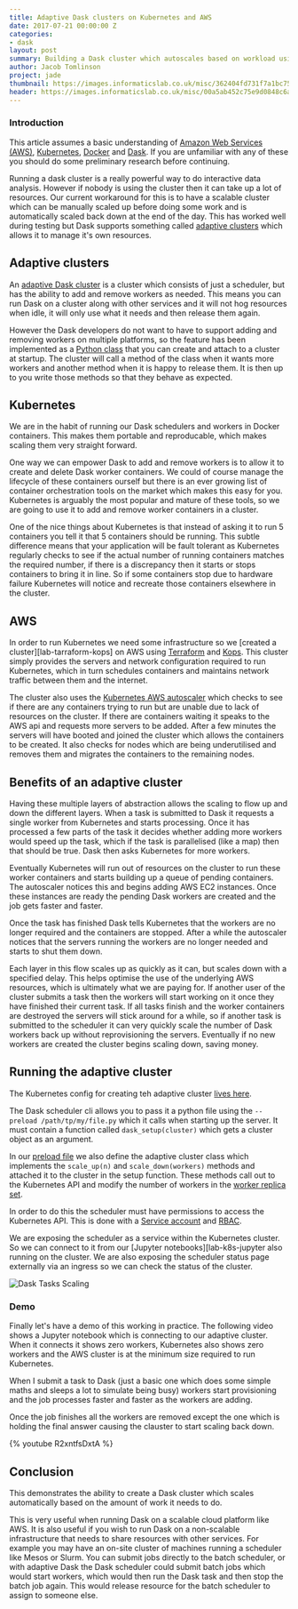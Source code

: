 ```yaml
---
title: Adaptive Dask clusters on Kubernetes and AWS
date: 2017-07-21 00:00:00 Z
categories:
- dask
layout: post
summary: Building a Dask cluster which autoscales based on workload using Kubernetes and AWS.
author: Jacob Tomlinson
project: jade
thumbnail: https://images.informaticslab.co.uk/misc/362404fd731f7a1bc750864c7289f9c2.png
header: https://images.informaticslab.co.uk/misc/00a5ab452c75e9d0848c6a38f4f6ac90.png
---
```


### Introduction

This article assumes a basic understanding of [Amazon Web Services (AWS)][aws], [Kubernetes][kubernetes], [Docker][docker] and [Dask][dask]. If you are unfamiliar with any of these you should do some preliminary research before continuing.

Running a dask cluster is a really powerful way to do interactive data analysis. However if nobody is using the cluster then it can take up a lot of resources. Our current workaround for this is to have a scalable cluster which can be manually scaled up before doing some work and is automatically scaled back down at the end of the day. This has worked well during testing but Dask supports something called [adaptive clusters][dask-adaptive] which allows it to manage it's own resources.

## Adaptive clusters

An [adaptive Dask cluster][dask-adaptive] is a cluster which consists of just a scheduler, but has the ability to add and remove workers as needed. This means you can run Dask on a cluster along with other services and it will not hog resources when idle, it will only use what it needs and then release them again.

However the Dask developers do not want to have to support adding and removing workers on multiple platforms, so the feature has been implemented as a [Python class][dask-adaptive-class] that you can create and attach to a cluster at startup. The cluster will call a method of the class when it wants more workers and another method when it is happy to release them. It is then up to you write those methods so that they behave as expected.

## Kubernetes

We are in the habit of running our Dask schedulers and workers in Docker containers. This makes them portable and reproducable, which makes scaling them very straight forward.

One way we can empower Dask to add and remove workers is to allow it to create and delete Dask worker containers. We could of course manage the lifecycle of these containers ourself but there is an ever growing list of container orchestration tools on the market which makes this easy for you. Kubernetes is arguably the most popular and mature of these tools, so we are going to use it to add and remove worker containers in a cluster.

One of the nice things about Kubernetes is that instead of asking it to run 5 containers you tell it that 5 containers should be running. This subtle difference means that your application will be fault tolerant as Kubernetes regularly checks to see if the actual number of running containers matches the required number, if there is a discrepancy then it starts or stops containers to bring it in line. So if some containers stop due to hardware failure Kubernetes will notice and recreate those containers elsewhere in the cluster.

## AWS

In order to run Kubernetes we need some infrastructure so we [created a cluster][lab-tarraform-kops] on AWS using [Terraform][terraform] and [Kops][kops]. This cluster simply provides the servers and network configuration required to run Kubernetes, which in turn schedules containers and maintains network traffic between them and the internet.

The cluster also uses the [Kubernetes AWS autoscaler][kubernetes-autoscaler] which checks to see if there are any containers trying to run but are unable due to lack of resources on the cluster. If there are containers waiting it speaks to the AWS api and requests more servers to be added. After a few minutes the servers will have booted and joined the cluster which allows the containers to be created. It also checks for nodes which are being underutilised and removes them and migrates the containers to the remaining nodes.

## Benefits of an adaptive cluster

Having these multiple layers of abstraction allows the scaling to flow up and down the different layers. When a task is submitted to Dask it requests a single worker from Kubernetes and starts processing. Once it has processed a few parts of the task it decides whether adding more workers would speed up the task, which if the task is parallelised (like a map) then that should be true. Dask then asks Kubernetes for more workers.

Eventually Kubernetes will run out of resources on the cluster to run these worker containers and starts building up a queue of pending containers. The autoscaler notices this and begins adding AWS EC2 instances. Once these instances are ready the pending Dask workers are created and the job gets faster and faster.

Once the task has finished Dask tells Kubernetes that the workers are no longer required and the containers are stopped. After a while the autoscaler notices that the servers running the workers are no longer needed and starts to shut them down.

Each layer in this flow scales up as quickly as it can, but scales down with a specified delay. This helps optimise the use of the underlying AWS resources, which is ultimately what we are paying for. If another user of the cluster submits a task then the workers will start working on it once they have finished their current task. If all tasks finish and the worker containers are destroyed the servers will stick around for a while, so if another task is submitted to the scheduler it can very quickly scale the number of Dask workers back up without reprovisioning the servers. Eventually if no new workers are created the cluster begins scaling down, saving money.

## Running the adaptive cluster

The Kubernetes config for creating teh adaptive cluster [lives here][lab-dask-k8s].

The Dask scheduler cli allows you to pass it a python file using the `--preload /path/tp/my/file.py` which it calls when starting up the server. It must contain a function called `dask_setup(cluster)` which gets a cluster object as an argument.

In our [preload file][lab-dask-adaptive-preload] we also define the adaptive cluster class which implements the `scale_up(n)` and `scale_down(workers)` methods and attached it to the cluster in the setup function. These methods call out to the Kubernetes API and modify the number of workers in the [worker replica set][lab-dask-k8s-workers].

In order to do this the scheduler must have permissions to access the Kubernetes API. This is done with a [Service account][lab-dask-k8s-svcacc] and [RBAC][kubernetes-rbac].

We are exposing the scheduler as a service within the Kubernetes cluster. So we can connect to it from our [Jupyter notebooks][lab-k8s-jupyter also running on the cluster. We are also exposing the scheduler status page externally via an ingress so we can check the status of the cluster.

![Dask Tasks Scaling](https://images.informaticslab.co.uk/misc/00a5ab452c75e9d0848c6a38f4f6ac90.png)

### Demo

Finally let's have a demo of this working in practice. The following video shows a Jupyter notebook which is connecting to our adaptive cluster. When it connects it shows zero workers, Kubernetes also shows zero workers and the AWS cluster is at the minimum size required to run Kubernetes.

When I submit a task to Dask (just a basic one which does some simple maths and sleeps a lot to simulate being busy) workers start provisioning and the job processes faster and faster as the workers are adding.

Once the job finishes all the workers are removed except the one which is holding the final answer causing the clauster to start scaling back down.

{% youtube R2xntfsDxtA %}

## Conclusion

This demonstrates the ability to create a Dask cluster which scales automatically based on the amount of work it needs to do. 

This is very useful when running Dask on a scalable cloud platform like AWS. It is also useful if you wish to run Dask on a non-scalable infrastructure that needs to share resources with other services. For example you may have an on-site cluster of machines running a scheduler like Mesos or Slurm. You can submit jobs directly to the batch scheduler, or with adaptive Dask the Dask scheduler could submit batch jobs which would start workers, which would then run the Dask task and then stop the batch job again. This would release resource for the batch scheduler to assign to someone else.

[aws]: https://aws.amazon.com
[dask]: https://dask.pydata.org/en/latest/
[dask-adaptive]: http://distributed.readthedocs.io/en/latest/adaptive.html
[dask-adaptive-class]: http://distributed.readthedocs.io/en/latest/adaptive.html#adaptive-class-interface
[docker]: https://www.docker.com/
[kops]: https://github.com/kubernetes/kops
[kubernetes]: https://kubernetes.io/
[kubernetes-autoscaler]: https://github.com/kubernetes/autoscaler/tree/master/cluster-autoscaler
[kubernetes-rbac]: https://kubernetes.io/docs/admin/authorization/rbac/
[lab-dask-adaptive-preload]: https://github.com/met-office-lab/jade-dask/blob/master/kubernetes/adaptive.py
[lab-dask-k8s]: https://github.com/met-office-lab/jade-dask/tree/master/kubernetes
[lab-dask-k8s-svcacc]: https://github.com/met-office-lab/jade-dask/blob/master/kubernetes/scheduler.yaml
[lab-dask-k8s-workers]: https://github.com/met-office-lab/jade-dask/blob/master/kubernetes/worker.yaml
[lab-k8s-kupyter]: https://github.com/met-office-lab/jade-jupyter/tree/master/kubernetes
[lab-terraform-kops]: https://github.com/met-office-lab/terraform-kubernetes
[terraform]: https://www.terraform.io/
